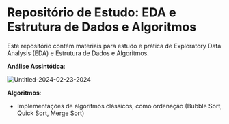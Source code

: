 # Repositório de Estudo: EDA e Estrutura de Dados e Algoritmos

Este repositório contém materiais para estudo e prática de Exploratory Data Analysis (EDA) e Estrutura de Dados e Algoritmos.

**Análise Assintótica**:

![Untitled-2024-02-23-2024](https://github.com/lucasramallo/EDA/assets/108425719/579f41c1-40a9-4840-8ecf-feee523b5575)

**Algoritmos**:
   - Implementações de algoritmos clássicos, como ordenação (Bubble Sort, Quick Sort, Merge Sort)



